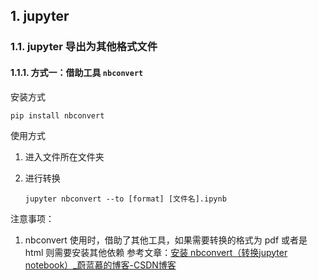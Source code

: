 ## 1. jupyter

### 1.1. jupyter 导出为其他格式文件

#### 1.1.1. 方式一：借助工具 `nbconvert`

安装方式

```shell
pip install nbconvert
```

使用方式

1. 进入文件所在文件夹
2. 进行转换

   ```shell
   jupyter nbconvert --to [format] [文件名].ipynb
   ```

注意事项：

1. nbconvert 使用时，借助了其他工具，如果需要转换的格式为 pdf 或者是 html 则需要安装其他依赖
   参考文章：[安装 nbconvert（转换jupyter notebook）_蔚蓝慕的博客-CSDN博客](https://blog.csdn.net/acktomas/article/details/124980002)
